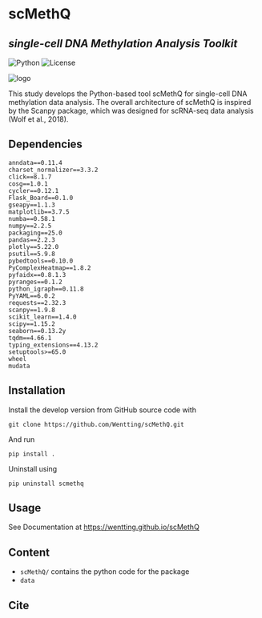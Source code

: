 # scMethQ
## _single-cell DNA Methylation Analysis Toolkit_

![Python](https://img.shields.io/badge/python-3.9-blue)    ![License](https://img.shields.io/badge/license-GPL--3.0-orange)


![logo](./figure/logo.svg)

This study develops the Python-based tool scMethQ for single-cell DNA methylation data analysis.
The overall architecture of scMethQ is inspired by the Scanpy package, which was designed for scRNA-seq data analysis (Wolf et al., 2018).

## Dependencies

```
anndata==0.11.4
charset_normalizer==3.3.2
click==8.1.7
cosg==1.0.1
cycler==0.12.1
Flask_Board==0.1.0
gseapy==1.1.3
matplotlib==3.7.5
numba==0.58.1
numpy==2.2.5
packaging==25.0
pandas==2.2.3
plotly==5.22.0
psutil==5.9.8
pybedtools==0.10.0
PyComplexHeatmap==1.8.2
pyfaidx==0.8.1.3
pyranges==0.1.2
python_igraph==0.11.8
PyYAML==6.0.2
requests==2.32.3
scanpy==1.9.8
scikit_learn==1.4.0
scipy==1.15.2
seaborn==0.13.2y
tqdm==4.66.1
typing_extensions==4.13.2
setuptools>=65.0
wheel
mudata

```

## Installation
Install the develop version from GitHub source code with

```
git clone https://github.com/Wentting/scMethQ.git 
```

And run

``` 
pip install .
```

Uninstall using

```
pip uninstall scmethq
```

## Usage

See Documentation at  https://wentting.github.io/scMethQ

## Content
- `scMethQ/` contains the python code for the package
- `data`

## Cite